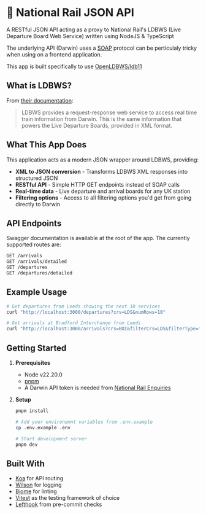 # 🚂 National Rail JSON API

A RESTful JSON API acting as a proxy to National Rail's LDBWS (Live Departure Board Web Service) written using NodeJS & TypeScript

The underlying API (Darwin) uses a [SOAP](https://en.wikipedia.org/wiki/SOAP) protocol can be perticulaly tricky when using on a frontend application.

This app is built specifically to use [OpenLDBWS/ldb11](https://lite.realtime.nationalrail.co.uk/OpenLDBWS/ldb11.asmx)

## What is LDBWS?

From [their documentation](https://lite.realtime.nationalrail.co.uk/OpenLDBWS/):
> LDBWS provides a request-response web service to access real time train information from Darwin. This is the same information that powers the Live Departure Boards, provided in XML format.
## What This App Does

This application acts as a modern JSON wrapper around LDBWS, providing:

- **XML to JSON conversion** - Transforms LDBWS XML responses into structured JSON
- **RESTful API** - Simple HTTP GET endpoints instead of SOAP calls
- **Real-time data** - Live departure and arrival boards for any UK station
- **Filtering options** - Access to all filtering options you'd get from going directly to Darwin 

## API Endpoints
Swagger documentation is available at the root of the app. The currently supported routes are:

```bash
GET /arrivals
GET /arrivals/detailed
GET /departures
GET /departures/detailed
```

## Example Usage

```bash
# Get departures from Leeds showing the next 10 services
curl "http://localhost:3000/departures?crs=LDS&numRows=10"

# Get arrivals at Bradford Interchange from Leeds
curl "http://localhost:3000/arrivals?crs=BDI&filterCrs=LDS&filterType=from"
```

## Getting Started

1. **Prerequisites**
   - Node v22.20.0
   - [pnpm](https://pnpm.io/)
   - A Darwin API token is needed from [National Rail Enquiries](http://www.nationalrail.co.uk/100296.aspx)

2. **Setup**
   ```bash
   pnpm install

   # Add your environemnt variables from .env.example
   cp .env.example .env
   
   # Start development server
   pnpm dev
   ```

## Built With
- [Koa](https://koajs.com/) for API routing
- [Wilson](https://www.npmjs.com/package/winston) for logging
- [Biome](https://biomejs.dev/) for linting
- [Vitest](https://vitest.dev/) as the testing framework of choice
- [Lefthook](https://lefthook.dev/) from pre-commit checks

